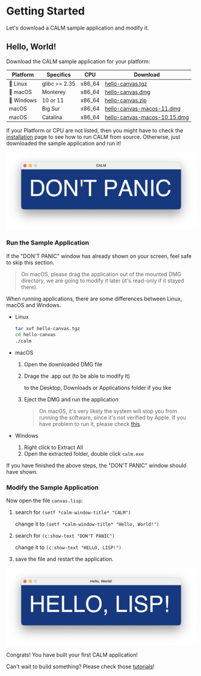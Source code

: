 # Getting Started

Let's download a CALM sample application and modify it.

## Hello, World!

Download the CALM sample application for your platform:

| Platform | Specifics     | CPU    | Download                                                     |
| -------- | ---------------- | ------ | ------------------------------------------------------------ |
| 🐧 Linux    | glibc >= 2.35    | x86_64 | [hello-canvas.tgz](https://github.com/VitoVan/calm/releases/download/0.0.34/hello-canvas.tgz) |
| 🍏 macOS    | Monterey   | x86_64 | [hello-canvas.dmg](https://github.com/VitoVan/calm/releases/download/0.0.34/hello-canvas.dmg) |
| 🏁 Windows  | 10 or 11 | x86_64 | [hello-canvas.zip](https://github.com/VitoVan/calm/releases/download/0.0.34/hello-canvas.zip) |
| macOS    | Big Sur   | x86_64 | [hello-canvas-macos-11.dmg](https://github.com/VitoVan/calm/releases/download/0.0.34/hello-canvas-macos-11.dmg) |
| macOS    | Catalina   | x86_64 | [hello-canvas-macos-10.15.dmg](https://github.com/VitoVan/calm/releases/download/0.0.34/hello-canvas-macos-10.15.dmg) |

If your Platform or CPU are not listed, then you might have to check the [installation](installation.md#run-calm-from-source) page to see how to run CALM from source. Otherwise, just downloaded the sample application and run it!

![DON'T PANIC](images/dont-panic.png)

### Run the Sample Application

If the "DON'T PANIC" window has already shown on your screen, feel safe to skip this section.

> On macOS, please drag the application out of the mounted DMG directory, we are going to modify it later (it's read-only if it stayed there).

When running applications, there are some differences between Linux, macOS and Windows.

- Linux
  ```bash
  tar xvf hello-canvas.tgz
  cd hello-canvas
  ./calm
  ```
- macOS
  1. Open the downloaded DMG file
  2. Drage the .app out (to be able to modify it)

        to the Desktop, Downloads or Applications folder if you like
  3. Eject the DMG and run the application
     > On macOS, it's very likely the system will stop you from running the software, since it's not verified by Apple. If you have problem to run it, please check [this](https://support.apple.com/HT202491).

- Windows
  1. Right click to Extract All
  2. Open the extracted folder, double click `calm.exe`

If you have finished the above steps, the "DON'T PANIC" window should have shown.

### Modify the Sample Application

Now open the file `canvas.lisp`:

1. search for `(setf *calm-window-title* "CALM")`

   change it to `(setf *calm-window-title* "Hello, World!")`
   
2. search for `(c:show-text "DON'T PANIC")`

    change it to `(c:show-text "HELLO, LISP!")`

3. save the file and restart the application.

![Hello, World!](images/hello-world.png)

Congrats! You have built your first CALM application!

Can't wait to build something? Please check those [tutorials](tutorials.md)!


